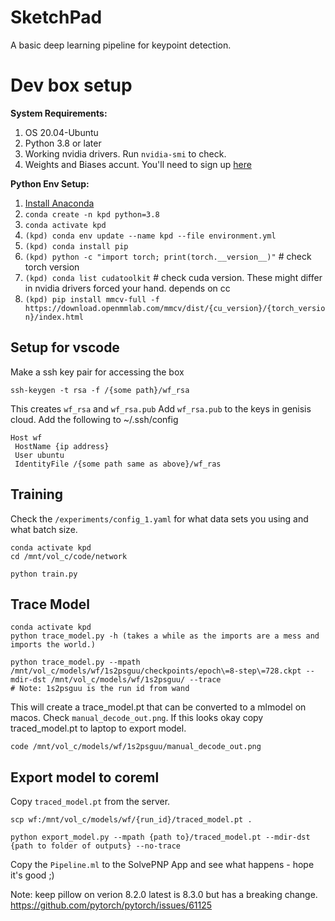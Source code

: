 # SketchPad
A basic deep learning pipeline for keypoint detection.

# Dev box setup
__System Requirements:__
1. OS 20.04-Ubuntu
2. Python 3.8 or later
3. Working nvidia drivers. Run `nvidia-smi` to check.
4. Weights and Biases accunt. You'll need to sign up [here](https://wandb.ai/login?signup=true)

__Python Env Setup:__

1. [Install Anaconda](https://docs.anaconda.com/anaconda/install/linux/)
2. `conda create -n kpd python=3.8`
3. `conda activate kpd`
4. `(kpd) conda env update --name kpd --file environment.yml`
5. `(kpd) conda install pip`
6. `(kpd) python -c "import torch; print(torch.__version__)"` # check torch version
7. `(kpd) conda list cudatoolkit` # check cuda version. These might differ in nvidia drivers forced your hand. depends on cc
5. `(kpd) pip install mmcv-full -f https://download.openmmlab.com/mmcv/dist/{cu_version}/{torch_version}/index.html`


## Setup for vscode
Make a ssh key pair for accessing the box
```
ssh-keygen -t rsa -f /{some path}/wf_rsa
```
This creates `wf_rsa` and `wf_rsa.pub` Add `wf_rsa.pub` to the keys in genisis cloud.
Add the following to ~/.ssh/config
```
Host wf
 HostName {ip address}
 User ubuntu
 IdentityFile /{some path same as above}/wf_ras
```

## Training
Check the `/experiments/config_1.yaml` for what data sets you using and what batch size.
```
conda activate kpd
cd /mnt/vol_c/code/network

python train.py
```
## Trace Model
```
conda activate kpd
python trace_model.py -h (takes a while as the imports are a mess and imports the world.)

python trace_model.py --mpath /mnt/vol_c/models/wf/1s2psguu/checkpoints/epoch\=8-step\=728.ckpt --mdir-dst /mnt/vol_c/models/wf/1s2psguu/ --trace
# Note: 1s2psguu is the run id from wand
```
This will create a trace_model.pt that can be converted to a mlmodel on macos. Check `manual_decode_out.png`. If this looks okay copy traced_model.pt to laptop to export model.
```
code /mnt/vol_c/models/wf/1s2psguu/manual_decode_out.png
```

## Export model to coreml
Copy `traced_model.pt` from the server.
```
scp wf:/mnt/vol_c/models/wf/{run_id}/traced_model.pt .
```

```
python export_model.py --mpath {path to}/traced_model.pt --mdir-dst {path to folder of outputs} --no-trace
```
Copy the `Pipeline.ml` to the SolvePNP App and see what happens - hope it's good ;)

Note: keep pillow on verion 8.2.0 latest is 8.3.0 but has a breaking change.
https://github.com/pytorch/pytorch/issues/61125
